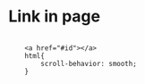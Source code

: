 # Link in page
  <code language="css">
    &lt;a href="#id">&lt;/a></code>
  <code language="css">
    html{
        scroll-behavior: smooth;
    }</code>
